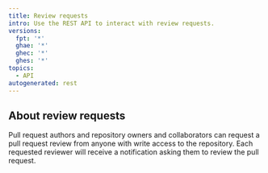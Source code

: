 ```yaml
---
title: Review requests
intro: Use the REST API to interact with review requests.
versions:
  fpt: '*'
  ghae: '*'
  ghec: '*'
  ghes: '*'
topics:
  - API
autogenerated: rest
---
```


## About review requests

Pull request authors and repository owners and collaborators can request a pull request review from anyone with write access to the repository. Each requested reviewer will receive a notification asking them to review the pull request.

<!-- Content after this section is automatically generated -->

